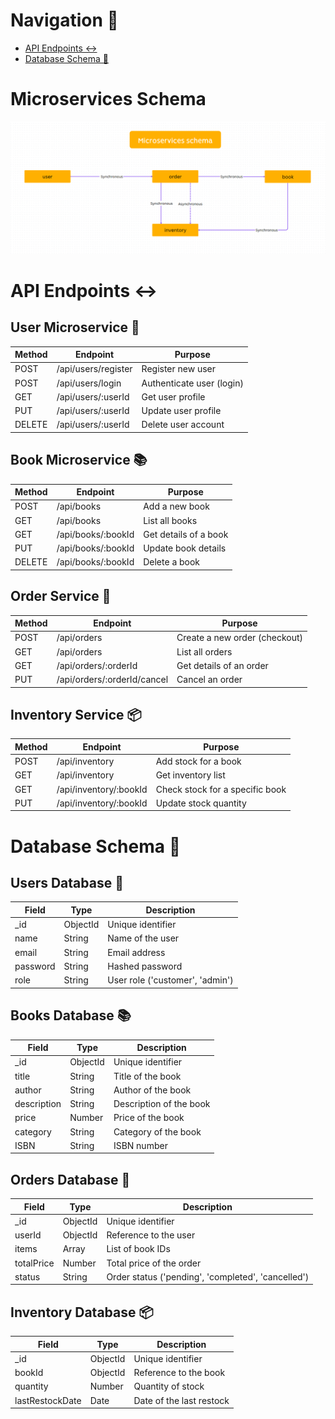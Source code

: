 # Navigation 📌
- [API Endpoints ↔️](#api-endpoints-%EF%B8%8F)
- [Database Schema 📅](#database-schema-)
# Microservices Schema
![Microservices Architecture](Documents/microservices_schema.png)
# API Endpoints ↔️
## User Microservice 👤
| Method | Endpoint            | Purpose                  |
|--------|---------------------|---------------------------|
| POST   | /api/users/register  | Register new user         |
| POST   | /api/users/login     | Authenticate user (login) |
| GET    | /api/users/:userId   | Get user profile          |
| PUT    | /api/users/:userId   | Update user profile       |
| DELETE | /api/users/:userId   | Delete user account       |
## Book Microservice 📚
| Method | Endpoint             | Purpose              |
|--------|----------------------|----------------------|
| POST   | /api/books            | Add a new book       |
| GET    | /api/books            | List all books       |
| GET    | /api/books/:bookId    | Get details of a book|
| PUT    | /api/books/:bookId    | Update book details  |
| DELETE | /api/books/:bookId    | Delete a book        |
## Order Service 🛒
| Method | Endpoint                      | Purpose                  |
|--------|-------------------------------|--------------------------|
| POST   | /api/orders                    | Create a new order (checkout) |
| GET    | /api/orders                    | List all orders          |
| GET    | /api/orders/:orderId           | Get details of an order  |
| PUT    | /api/orders/:orderId/cancel    | Cancel an order          |
## Inventory Service 📦
| Method | Endpoint                      | Purpose                       |
|--------|-------------------------------|-------------------------------|
| POST   | /api/inventory                 | Add stock for a book          |
| GET    | /api/inventory                 | Get inventory list            |
| GET    | /api/inventory/:bookId         | Check stock for a specific book|
| PUT    | /api/inventory/:bookId         | Update stock quantity         |
# Database Schema 📅
## Users Database 👤
| Field         | Type       | Description                        |
|---------------|------------|------------------------------------|
| _id           | ObjectId   | Unique identifier                  |
| name          | String     | Name of the user                   |
| email         | String     | Email address                      |
| password  | String     | Hashed password  |
| role          | String     | User role ('customer', 'admin')    |
## Books Database 📚
| Field         | Type       | Description                         |
|---------------|------------|-------------------------------------|
| _id           | ObjectId   | Unique identifier                   |
| title         | String     | Title of the book                   |
| author        | String     | Author of the book                  |
| description   | String     | Description of the book             |
| price         | Number     | Price of the book                   |
| category      | String     | Category of the book                |
| ISBN          | String     | ISBN number                         |
## Orders Database 🛒
| Field     | Type       | Description                        |
|-----------|------------|------------------------------------|
| _id       | ObjectId   | Unique identifier                  |
| userId    | ObjectId   | Reference to the user              |
| items     | Array      | List of book IDs                   |
| totalPrice| Number     | Total price of the order           |
| status    | String     | Order status ('pending', 'completed', 'cancelled') |
## Inventory Database 📦
| Field            | Type       | Description                         |
|------------------|------------|-------------------------------------|
| _id              | ObjectId   | Unique identifier                   |
| bookId           | ObjectId   | Reference to the book               |
| quantity         | Number     | Quantity of stock                   |
| lastRestockDate  | Date       | Date of the last restock            |
